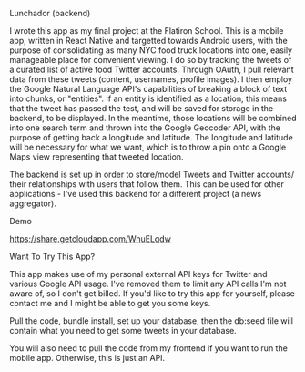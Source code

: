 Lunchador (backend)

I wrote this app as my final project at the Flatiron School. This is a mobile app, written in React Native and targetted towards Android users, with the purpose of consolidating as many NYC food truck locations into one, easily manageable place for convenient viewing. I do so by tracking the tweets of a curated list of active food Twitter accounts. Through OAuth, I pull relevant data from these tweets (content, usernames, profile images). I then employ the Google Natural Language API's capabilities of breaking a block of text into chunks, or "entities". If an entity is identified as a location, this means that the tweet has passed the test, and will be saved for storage in the backend, to be displayed. In the meantime, those locations will be combined into one search term and thrown into the Google Geocoder API, with the purpose of getting back a longitude and latitude. The longitude and latitude will be necessary for what we want, which is to throw a pin onto a Google Maps view representing that tweeted location.

The backend is set up in order to store/model Tweets and Twitter accounts/ their relationships with users that follow them. This can be used for other applications - I've used this backend for a different project (a news aggregator).

Demo

https://share.getcloudapp.com/WnuELqdw

Want To Try This App?

This app makes use of my personal external API keys for Twitter and various Google API usage. I've removed them to limit any API calls I'm not aware of, so I don't get billed. If you'd like to try this app for yourself, please contact me and I might be able to get you some keys.

Pull the code, bundle install, set up your database, then the db:seed file will contain what you need to get some tweets in your database.

You will also need to pull the code from my frontend if you want to run the mobile app. Otherwise, this is just an API.
